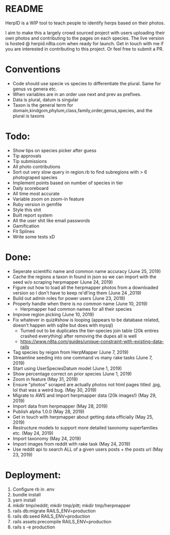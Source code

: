 # README
HerpID is a WIP tool to teach people to identify herps based on their photos.

I aim to make this a largely crowd sourced project with users uploading their own photos and 
contributing to the pages on each species. The live version is hosted @ herpid.n8ta.com
when ready for launch. Get in touch with me if you are interested in contributing to this project. Or feel free to submit a PR.

# Conventions
- Code should use specie vs species to differentiate the plural. Same for genus vs genera etc.
- When variables are in an order use next and prev as prefixes.
- Data is plural, datum is singular
- Taxon is the general term for domain,kindgom,phylum,class,family,order,genus,species, and the plural is taxons

# Todo:
- Show tips on species picker after guess
- Tip approvals
- Tip submissions
- All photo contributions
- Sort out very slow query in region.rb to find subregions with > 6 photograped species
- Implement points based on number of species in tier
- Daily scoreboard
- All time most accurate
- Variable zoom on zoom-in feature 
- Ruby version in gemfile
- Style this shit
- Built report system
- All the user shit like email passwords
- Gamification
- Fit Splines
- Write some tests xD

# Done:
- Seperate scientific name and common name accuracy (June 25, 2019)
- Cache the regions a taxon in found in json so we can import with the seed w/o scraping herpmapper (June 24, 2019)
- Figure out how to load all the herpmapper photos from a downloaded version so I don't have to keep re'dl'ing them (June 24 ,2019)
- Build out admin roles for power users (June 23, 2019)
- Properly handle when there is no common name (June 10, 2019)
  - Herpmapper had common names for all their species
- Improve region picking (June 10, 2019)
- Fix whatever in quiz#show is looping (appears to be database related, doesn't happen with sqlite but does with mysql)
  - Turned out to be duplicates the tier-species join table (20k entires crashed everything) after removing the dupes all is well
  - https://www.n8ta.com/guides/unique-constraint-with-existing-data-rails 
- Tag species by reigon from HerpMapper (June 7, 2019)
- Streamline seeding into one command vs many rake tasks (June 7, 2019)
- Start using UserSpeciesDatum model (June 1, 2019)
- Show percentage correct on prior species (June 1, 2019)
- Zoom in feature (May 31, 2019)
- Ensure "photos" scraped are actually photos not html pages titled .jpg, lol that was a weird bug. (May 30, 2019)
- Migrate to AWS and import herpmapper data (20k images!) (May 29, 2019)
- Import data from herpmapper (May 28, 2019)
- Publish alpha 1.0.0 (May 28, 2019)
- Get in touch with herpmapper about getting data officially (May 25, 2019)
- Restructure models to support more detailed taxonomy superfamilies etc. (May 24, 2019)
- Import taxonomy (May 24, 2019)
- Import images from reddit with rake task (May 24, 2019)
- Use reddit api to search ALL of a given users posts + the posts url (May 23, 2019)

# Deployment:
1. Configure rb in .env
2. bundle install
3. yarn install
4. mkdir tmp/reddit; mkdir tmp/pitt; mkdir tmp/herpmapper
5. rails db:migrate RAILS_ENV=production
6. rails db:seed RAILS_ENV=production
7. rails assets:precompile RAILS_ENV=production 
8. rails s -e production

